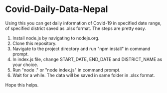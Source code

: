 # Covid-Daily-Data-Nepal

Using this you can get daily information of Covid-19 in specified date range, of specified district saved as .xlsx format.
The steps are pretty easy.

1) Install node.js by navigating to nodejs.org.
2) Clone this repository.
3) Navigate to the project directory and run "npm install" in command prompt.
4) In index.js file, change START_DATE, END_DATE and DISTRICT_NAME as your choice.
5) Run "node ." or "node index.js" in command prompt.
6) Wait for a while. The data will be saved in same folder in .xlsx format.

Hope this helps.
